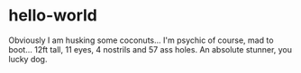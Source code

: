 # hello-world
Obviously I am husking some coconuts...
I'm psychic of course, mad to boot... 12ft tall, 11 eyes, 4 nostrils and 57 ass holes. An absolute stunner, you lucky dog. 
